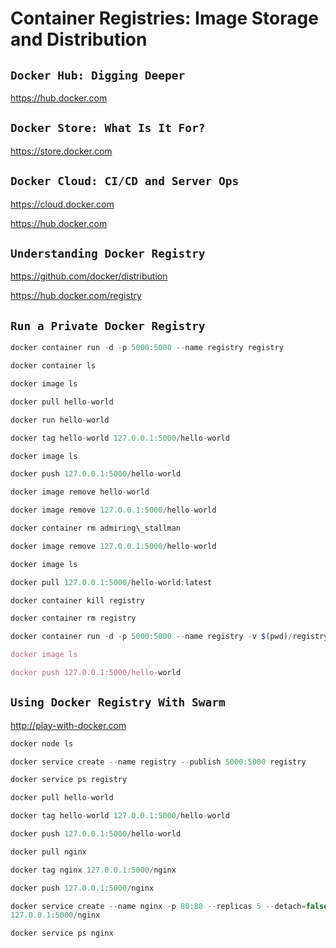 Container Registries: Image Storage and Distribution
====================================================

`Docker Hub: Digging Deeper`
--------------------------

<https://hub.docker.com>

`Docker Store: What Is It For?`
-----------------------------

<https://store.docker.com>

`Docker Cloud: CI/CD and Server Ops`
----------------------------------

<https://cloud.docker.com>

<https://hub.docker.com>

`Understanding Docker Registry`
-----------------------------

<https://github.com/docker/distribution>

<https://hub.docker.com/registry>

`Run a Private Docker Registry`
-----------------------------

```js
docker container run -d -p 5000:5000 --name registry registry

docker container ls

docker image ls

docker pull hello-world

docker run hello-world

docker tag hello-world 127.0.0.1:5000/hello-world

docker image ls

docker push 127.0.0.1:5000/hello-world

docker image remove hello-world

docker image remove 127.0.0.1:5000/hello-world

docker container rm admiring\_stallman

docker image remove 127.0.0.1:5000/hello-world

docker image ls

docker pull 127.0.0.1:5000/hello-world:latest

docker container kill registry

docker container rm registry

docker container run -d -p 5000:5000 --name registry -v $(pwd)/registry-data:/var/lib/registry registry TAB COMPLETION

docker image ls

docker push 127.0.0.1:5000/hello-world

```

`Using Docker Registry With Swarm`
--------------------------------

<http://play-with-docker.com>

```js
docker node ls

docker service create --name registry --publish 5000:5000 registry

docker service ps registry

docker pull hello-world

docker tag hello-world 127.0.0.1:5000/hello-world

docker push 127.0.0.1:5000/hello-world

docker pull nginx

docker tag nginx 127.0.0.1:5000/nginx

docker push 127.0.0.1:5000/nginx

docker service create --name nginx -p 80:80 --replicas 5 --detach=false
127.0.0.1:5000/nginx

docker service ps nginx

```
